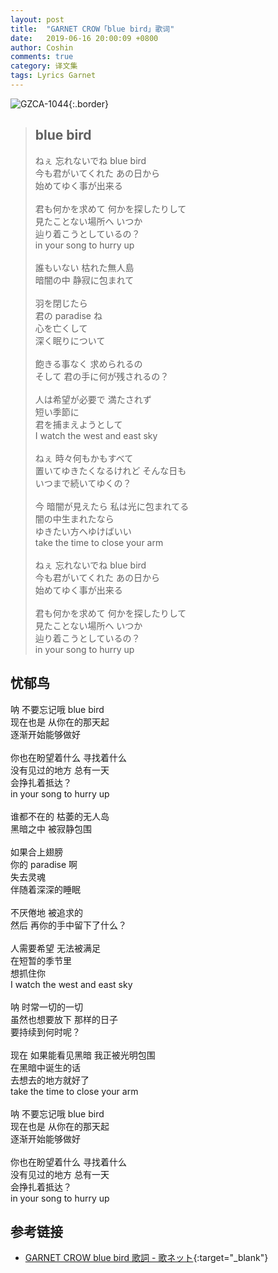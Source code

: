 ```yaml
---
layout: post
title:  "GARNET CROW「blue bird」歌词"
date:   2019-06-16 20:00:09 +0800
author: Coshin
comments: true
category: 译文集
tags: Lyrics Garnet
---
```

![GZCA-1044](https://ganekuro.github.io/images/discography/single/GZCA-1044.jpg){:.border}

<blockquote class="original">
  <h2>blue bird</h2>
  <p>
    ねぇ 忘れないでね blue bird<br>
    今も君がいてくれた あの日から<br>
    始めてゆく事が出来る<br>
    <br>
    君も何かを求めて 何かを探したりして<br>
    見たことない場所へ いつか<br>
    辿り着こうとしているの？<br>
    in your song to hurry up<br>
    <br>
    誰もいない 枯れた無人島<br>
    暗闇の中 静寂に包まれて<br>
    <br>
    羽を閉じたら<br>
    君の paradise ね<br>
    心を亡くして<br>
    深く眠りについて<br>
    <br>
    飽きる事なく 求められるの<br>
    そして 君の手に何が残されるの？<br>
    <br>
    人は希望が必要で 満たされず<br>
    短い季節に<br>
    君を捕まえようとして<br>
    I watch the west and east sky<br>
    <br>
    ねぇ 時々何もかもすべて<br>
    置いてゆきたくなるけれど そんな日も<br>
    いつまで続いてゆくの？<br>
    <br>
    今 暗闇が見えたら 私は光に包まれてる<br>
    闇の中生まれたなら<br>
    ゆきたい方へゆけばいい<br>
    take the time to close your arm<br>
    <br>
    ねぇ 忘れないでね blue bird<br>
    今も君がいてくれた あの日から<br>
    始めてゆく事が出来る<br>
    <br>
    君も何かを求めて 何かを探したりして<br>
    見たことない場所へ いつか<br>
    辿り着こうとしているの？<br>
    in your song to hurry up
  </p>
</blockquote>

<div class="translation">
  <h2>忧郁鸟</h2>
  <p>
    呐 不要忘记哦 blue bird<br>
    现在也是 从你在的那天起<br>
    逐渐开始能够做好<br>
    <br>
    你也在盼望着什么 寻找着什么<br>
    没有见过的地方 总有一天<br>
    会挣扎着抵达？<br>
    in your song to hurry up<br>
    <br>
    谁都不在的 枯萎的无人岛<br>
    黑暗之中 被寂静包围<br>
    <br>
    如果合上翅膀<br>
    你的 paradise 啊<br>
    失去灵魂<br>
    伴随着深深的睡眠<br>
    <br>
    不厌倦地 被追求的<br>
    然后 再你的手中留下了什么？<br>
    <br>
    人需要希望 无法被满足<br>
    在短暂的季节里<br>
    想抓住你<br>
    I watch the west and east sky<br>
    <br>
    呐 时常一切的一切<br>
    虽然也想要放下 那样的日子<br>
    要持续到何时呢？<br>
    <br>
    现在 如果能看见黑暗 我正被光明包围<br>
    在黑暗中诞生的话<br>
    去想去的地方就好了<br>
    take the time to close your arm<br>
    <br>
    呐 不要忘记哦 blue bird<br>
    现在也是 从你在的那天起<br>
    逐渐开始能够做好<br>
    <br>
    你也在盼望着什么 寻找着什么<br>
    没有见过的地方 总有一天<br>
    会挣扎着抵达？<br>
    in your song to hurry up
  </p>
</div>

## 参考链接

* [GARNET CROW blue bird 歌詞 - 歌ネット](https://www.uta-net.com/song/20135/){:target="_blank"}
